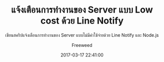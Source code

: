 ---
layout:     post
comments:   true
published: false
title:      "แจ้งเตือนการทำงานของ Server แบบ Low cost ด้วย Line Notify"
subtitle:   "เขียนสคริปแจ้งเตือนการทำงานของ Server แบบไม่มีค่าใช้จ่ายด้วย Line Notify และ Node.js"
date:       2017-03-17 22:41:00
author:     "Freeweed"
header-img: "img/moniter/cover.jpg"
---